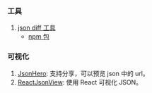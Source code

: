 ### 工具

1. [json diff 工具](https://chbrown.github.io/rfc6902/)
   - [npm 包](https://www.npmjs.com/package/rfc6902)

### 可视化

1. [JsonHero](https://jsonhero.io/): 支持分享，可以预览 json 中的 url。
2. [ReactJsonView](https://www.npmjs.com/package/react-json-view): 使用 React 可视化 JSON。 <Badge npm="react-json-view" github="https://github.com/mac-s-g/react-json-view" />
